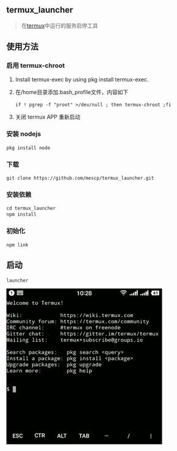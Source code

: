 ## termux_launcher
>  在[termux](https://termux.com/help.html)中运行的服务启停工具

## 使用方法

### 启用 termux-chroot

1. Install termux-exec by using pkg install termux-exec.

1. 在/home目录添加.bash_profile文件，内容如下

    `if ! pgrep -f "proot" >/dev/null ; then termux-chroot ;fi`


1. 关闭 termux APP 重新启动

### 安装 nodejs

    pkg install node

### 下载

    git clone https://github.com/mescp/termux_launcher.git
    
### 安装依赖

    cd termux_launcher
    npm install
    
### 初始化

    npm link
    
## 启动

    launcher

![demo](./docs/demo.gif)